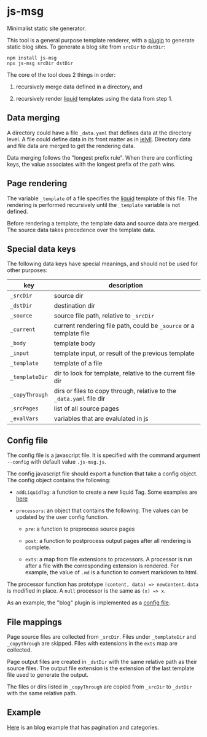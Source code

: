 # js-msg

Minimalist static site generator.

This tool is a general purpose template renderer, with a
[plugin](https://github.com/mechpen/js-msg/blob/master/plugins/blog/index.js)
to generate static blog sites.  To generate a blog site from `srcDir`
to `dstDir`:

```
npm install js-msg
npx js-msg srcDir dstDir
```

The core of the tool does 2 things in order:

  1. recursively merge data defined in a directory, and

  2. recursively render [liquid] templates using the data from step 1.

## Data merging

A directory could have a file `_data.yaml` that defines data at the
directory level.  A file could define data in its front matter as in
[jelyll](https://jekyllrb.com/docs/front-matter/).  Directory data and
file data are merged to get the rendering data.

Data merging follows the "longest prefix rule".  When there are
conflicting keys, the value associates with the longest prefix of the
path wins.

## Page rendering

The variable `_template` of a file specifies the [liquid] template of
this file.  The rendering is performed recursively until the
`_template` variable is not defined.

Before rendering a template, the template data and source data are
merged.  The source data takes precedence over the template data.

## Special data keys

The following data keys have special meanings, and should not be used
for other purposes:

| key            | description |
| -------------- | ----------- |
| `_srcDir`      | source dir |
| `_dstDir`      | destination dir |
| `_source`      | source file path, relative to `_srcDir` |
| `_current`     | current rendering file path, could be `_source` or a template file |
| `_body`        | template body |
| `_input`       | template input, or result of the previous template |
| `_template`    | template of a file |
| `_templateDir` | dir to look for template, relative to the current file dir |
| `_copyThrough` | dirs or files to copy through, relative to the `_data.yaml` file dir |
| `_srcPages`    | list of all source pages |
| `_evalVars`    | variables that are evalulated in js |

## Config file

The config file is a javascript file.  It is specified with the command
argument `--config` with default value `.js-msg.js`.

The config javascript file should export a function that take a config
object.  The config object contains the following:

- `addLiquidTag`: a function to create a new liquid Tag.  Some
  examples are
  [here](https://github.com/mechpen/mechpen.github.io/blob/src/.js-msg.js#L6-L7)

- `processors`: an object that contains the following.  The values can
  be updated by the user config function.

  - `pre`: a function to preprocess source pages

  - `post`: a function to postprocess output pages after all rendering
    is complete.

  - `exts`: a map from file extensions to processors.  A processor is
    run after a file with the corresponding extension is rendered.
    For example, the value of `.md` is a function to convert markdown
    to html.

The processor function has prototype `(content, data) => newContent`.
`data` is modified in place.  A `null` processor is the same as `(x)
=> x`.

As an example, the "blog" plugin is implemented as a [config
file](https://github.com/mechpen/js-msg/blob/master/plugins/blog/index.js).

## File mappings

Page source files are collected from `_srcDir`.  Files under
`_templateDir` and `_copyThrough` are skipped.  Files with extensions
in the `exts` map are collected.

Page output files are created in `_dstDir` with the same relative path
as their source files.  The output file extension is the extension of
the last template file used to generate the output.

The files or dirs listed in `_copyThrough` are copied from `_srcDir` to
`_dstDir` with the same relative path.

## Example

[Here](example) is an blog example that has pagination and categories.

[liquid]: https://shopify.github.io/liquid/
